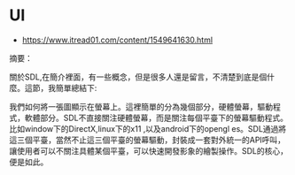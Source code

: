 # UI

* https://www.itread01.com/content/1549641630.html

摘要：

關於SDL,在簡介裡面，有一些概念，但是很多人還是留言，不清楚到底是個什麼。這節，我簡單總結下:

我們如何將一張圖顯示在螢幕上。這裡簡單的分為幾個部分，硬體螢幕，驅動程式，軟體部分。SDL不直接關注硬體螢幕，而是關注每個平臺下的螢幕驅動程式。比如window下的DirectX,linux下的x11 ,以及android下的opengl es。SDL通過將這三個平臺，當然不止這三個平臺的螢幕驅動，封裝成一套對外統一的API呼叫，讓使用者可以不關注具體某個平臺，可以快速開發影象的繪製操作。SDL的核心，便是如此。